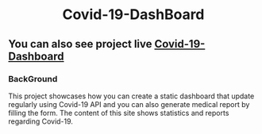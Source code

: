 <h1 align="center">Covid-19-DashBoard</h1>

## You can also see project live [Covid-19-Dashboard]( https://pedantic-hamilton-d6fa5a.netlify.app/index.html/)
###  BackGround
This project showcases how you can  create a static dashboard that update regularly using Covid-19 API and you can also generate medical report
by filling the form.
The content of this site shows statistics and reports regarding Covid-19.
